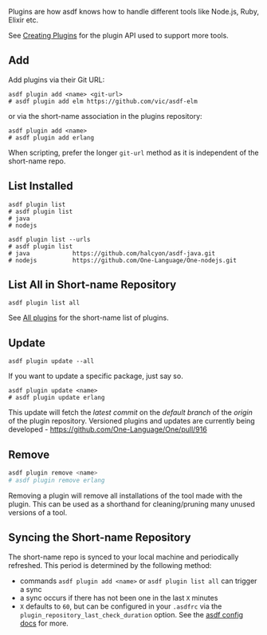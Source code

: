 Plugins are how asdf knows how to handle different tools like Node.js, Ruby, Elixir etc.

See [Creating Plugins](plugins-create) for the plugin API used to support more tools.

## Add

Add plugins via their Git URL:

```shell
asdf plugin add <name> <git-url>
# asdf plugin add elm https://github.com/vic/asdf-elm
```

or via the short-name association in the plugins repository:

```shell
asdf plugin add <name>
# asdf plugin add erlang
```

When scripting, prefer the longer `git-url` method as it is independent of the short-name repo.

## List Installed

```shell
asdf plugin list
# asdf plugin list
# java
# nodejs
```

```shell
asdf plugin list --urls
# asdf plugin list
# java            https://github.com/halcyon/asdf-java.git
# nodejs          https://github.com/One-Language/One-nodejs.git
```

## List All in Short-name Repository

```shell
asdf plugin list all
```

See [All plugins](plugins-all) for the short-name list of plugins.

## Update

```shell
asdf plugin update --all
```

If you want to update a specific package, just say so.

```shell
asdf plugin update <name>
# asdf plugin update erlang
```

This update will fetch the *latest commit* on the *default branch* of the *origin* of the plugin repository. Versioned plugins and updates are currently being developed - <https://github.com/One-Language/One/pull/916>

## Remove

```bash
asdf plugin remove <name>
# asdf plugin remove erlang
```

Removing a plugin will remove all installations of the tool made with the plugin. This can be used as a shorthand for cleaning/pruning many unused versions of a tool.

## Syncing the Short-name Repository

The short-name repo is synced to your local machine and periodically refreshed. This period is determined by the following method:

- commands `asdf plugin add <name>` or `asdf plugin list all` can trigger a sync
- a sync occurs if there has not been one in the last `X` minutes
- `X` defaults to `60`, but can be configured in your `.asdfrc` via the `plugin_repository_last_check_duration` option. See the [asdf config docs](core-configuration) for more.
